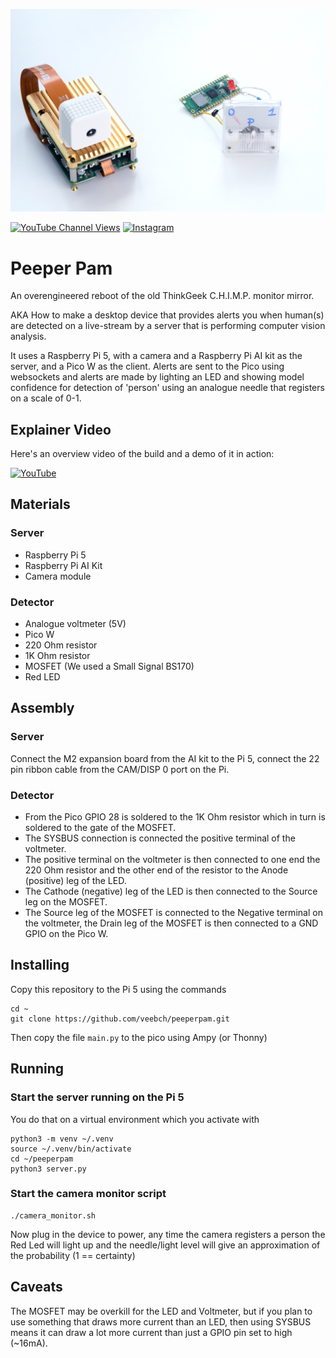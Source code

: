 ![Sketch](/images/actionshot.png)

[![YouTube Channel Views](https://img.shields.io/youtube/channel/views/UCz5BOU9J9pB_O0B8-rDjCWQ?style=flat&logo=youtube&logoColor=red&labelColor=white&color=ffed53)](https://www.youtube.com/channel/UCz5BOU9J9pB_O0B8-rDjCWQ) [![Instagram](https://img.shields.io/github/stars/veebch?style=flat&logo=github&logoColor=black&labelColor=white&color=ffed53)](https://www.instagram.com/v_e_e_b/)

# Peeper Pam

An overengineered reboot of the old ThinkGeek C.H.I.M.P. monitor mirror. 

AKA How to make a desktop device that provides alerts you when human(s) are detected on a live-stream by a server that is performing computer vision analysis. 

It uses a Raspberry Pi 5, with a camera and a Raspberry Pi AI kit as the server, and a Pico W as the client. Alerts are sent to the Pico using websockets and alerts are made by lighting an LED and showing model confidence for detection of 'person' using an analogue needle that registers on a scale of 0-1.

## Explainer Video

Here's an overview video of the build and a demo of it in action:

[![YouTube](http://i.ytimg.com/vi/Vn3WaVIr5v0/hqdefault.jpg)](https://www.youtube.com/watch?v=Vn3WaVIr5v0)


##  Materials
### Server 
- Raspberry Pi 5
- Raspberry Pi AI Kit
- Camera module 

### Detector
- Analogue voltmeter (5V) 
- Pico W
- 220 Ohm resistor
- 1K Ohm resistor
- MOSFET (We used a Small Signal BS170)
- Red LED

## Assembly

### Server

Connect the M2 expansion board from the AI kit to the Pi 5, connect the 22 pin ribbon cable from the CAM/DISP 0 port on the Pi.

### Detector

- From the Pico GPIO 28 is soldered to the 1K Ohm resistor which in turn is soldered to the gate of the MOSFET. 
- The SYSBUS connection is connected the positive terminal of the voltmeter. 
- The positive terminal on the voltmeter is then connected to one end the 220 Ohm resistor and the other end of the resistor to the Anode (positive) leg of the LED. 
- The Cathode (negative) leg of the LED is then connected to the Source leg on the MOSFET. 
- The Source leg of the MOSFET is connected to the Negative terminal on the voltmeter, the Drain leg of the MOSFET is then connected to a GND GPIO on the Pico W.

## Installing

Copy this repository to the Pi 5 using the commands 
```
cd ~
git clone https://github.com/veebch/peeperpam.git
```
Then copy the file `main.py` to the pico using Ampy (or Thonny)

## Running

### Start the server running on the Pi 5
You do that on a virtual environment which you activate with
```
python3 -m venv ~/.venv
source ~/.venv/bin/activate
cd ~/peeperpam
python3 server.py
```
### Start the camera monitor script
```
./camera_monitor.sh
```

Now plug in the device to power, any time the camera registers a person the Red Led will light up and the needle/light level will give an approximation of the probability (1 == certainty)

## Caveats

The MOSFET may be overkill for the LED and Voltmeter, but if you plan to use something that draws more current than an LED, then using SYSBUS means it can draw a lot more current than just a GPIO pin set to high (~16mA). 
